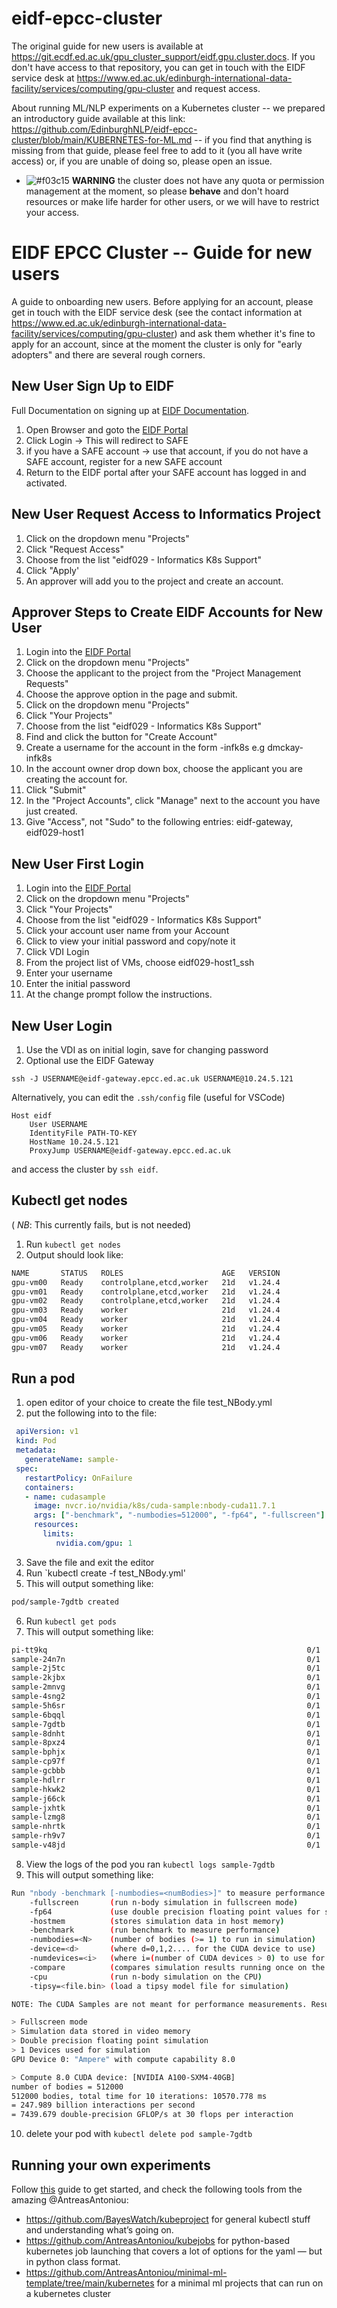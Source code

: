 # eidf-epcc-cluster

The original guide for new users is available at https://git.ecdf.ed.ac.uk/gpu_cluster_support/eidf.gpu.cluster.docs. If you don't have access to that repository, you can get in touch with the EIDF service desk at https://www.ed.ac.uk/edinburgh-international-data-facility/services/computing/gpu-cluster and request access.

About running ML/NLP experiments on a Kubernetes cluster -- we prepared an introductory guide available at this link: https://github.com/EdinburghNLP/eidf-epcc-cluster/blob/main/KUBERNETES-for-ML.md -- if you find that anything is missing from that guide, please feel free to add to it (you all have write access) or, if you are unable of doing so, please open an issue.

- ![#f03c15](https://placehold.co/15x15/f03c15/f03c15.png) **WARNING** the cluster does not have any quota or permission management at the moment, so please **behave** and don't hoard resources or make life harder for other users, or we will have to restrict your access.

# EIDF EPCC Cluster -- Guide for new users

A guide to onboarding new users. Before applying for an account, please get in touch with the EIDF service desk (see the contact information at https://www.ed.ac.uk/edinburgh-international-data-facility/services/computing/gpu-cluster) and ask them whether it's fine to apply for an account, since at the moment the cluster is only for "early adopters" and there are several rough corners.

## New User Sign Up to EIDF

Full Documentation on signing up at [EIDF Documentation](https://epcced.github.io/eidf-docs/).

1. Open Browser and goto the [EIDF Portal](https://portal.eidf.ac.uk)
2. Click Login -> This will redirect to SAFE
3. if you have a SAFE account -> use that account, if you do not have a SAFE account, register for a new SAFE account
4. Return to the EIDF portal after your SAFE account has logged in and activated.

## New User Request Access to Informatics Project

1. Click on the dropdown menu "Projects" 
2. Click "Request Access"
3. Choose from the list "eidf029 - Informatics K8s Support"
4. Click "Apply'
5. An approver will add you to the project and create an account.

## Approver Steps to Create EIDF Accounts for New User

1. Login into the [EIDF Portal](https://portal.eidf.ac.uk)
2. Click on the dropdown menu "Projects"
3. Choose the applicant to the project from the "Project Management Requests"
4. Choose the approve option in the page and submit.
5. Click on the dropdown menu "Projects"
6. Click "Your Projects"
7. Choose from the list "eidf029 - Informatics K8s Support"
8. Find and click the button for "Create Account"
9. Create a username for the account in the form <initial><surname>-infk8s e.g dmckay-infk8s
10. In the account owner drop down box, choose the applicant you are creating the account for.
11. Click "Submit"
12. In the "Project Accounts", click "Manage" next to the account you have just created.
13. Give "Access", not "Sudo" to the following entries: eidf-gateway, eidf029-host1

## New User First Login

1. Login into the [EIDF Portal](https://portal.eidf.ac.uk)
2. Click on the dropdown menu "Projects"
3. Click "Your Projects"
4. Choose from the list "eidf029 - Informatics K8s Support"
5. Click your account user name from your Account
6. Click to view your initial password and copy/note it
7. Click VDI Login
8. From the project list of VMs, choose eidf029-host1_ssh
9. Enter your username
10. Enter the initial password
11. At the change prompt follow the instructions.

## New User Login

1. Use the VDI as on initial login, save for changing password
2. Optional use the EIDF Gateway
```
ssh -J USERNAME@eidf-gateway.epcc.ed.ac.uk USERNAME@10.24.5.121
```
Alternatively, you can edit the `.ssh/config` file (useful for VSCode)
```
Host eidf
    User USERNAME
    IdentityFile PATH-TO-KEY
    HostName 10.24.5.121
    ProxyJump USERNAME@eidf-gateway.epcc.ed.ac.uk
```
and access the cluster by `ssh eidf`.

## Kubectl get nodes
( *NB*: This currently fails, but is not needed)

1. Run `kubectl get nodes`
2. Output should look like:

```bash
NAME       STATUS   ROLES                      AGE   VERSION
gpu-vm00   Ready    controlplane,etcd,worker   21d   v1.24.4
gpu-vm01   Ready    controlplane,etcd,worker   21d   v1.24.4
gpu-vm02   Ready    controlplane,etcd,worker   21d   v1.24.4
gpu-vm03   Ready    worker                     21d   v1.24.4
gpu-vm04   Ready    worker                     21d   v1.24.4
gpu-vm05   Ready    worker                     21d   v1.24.4
gpu-vm06   Ready    worker                     21d   v1.24.4
gpu-vm07   Ready    worker                     21d   v1.24.4
```

## Run a pod

1. open editor of your choice to create the file test_NBody.yml
2. put the following into to the file:

```yaml
 apiVersion: v1
 kind: Pod
 metadata:
   generateName: sample-
 spec:
   restartPolicy: OnFailure
   containers:
   - name: cudasample
     image: nvcr.io/nvidia/k8s/cuda-sample:nbody-cuda11.7.1
     args: ["-benchmark", "-numbodies=512000", "-fp64", "-fullscreen"]
     resources:
       limits:
          nvidia.com/gpu: 1
```

3. Save the file and exit the editor
4. Run `kubectl create -f test_NBody.yml'
5. This will output something like:

```bash
pod/sample-7gdtb created
```
6. Run `kubectl get pods`
7. This will output something like:

```bash
pi-tt9kq                                                          0/1     Completed   0              24h
sample-24n7n                                                      0/1     Completed   0              24h
sample-2j5tc                                                      0/1     Completed   0              24h
sample-2kjbx                                                      0/1     Completed   0              24h
sample-2mnvg                                                      0/1     Completed   0              24h
sample-4sng2                                                      0/1     Completed   0              24h
sample-5h6sr                                                      0/1     Completed   0              24h
sample-6bqql                                                      0/1     Completed   0              24h
sample-7gdtb                                                      0/1     Completed   0              39s
sample-8dnht                                                      0/1     Completed   0              24h
sample-8pxz4                                                      0/1     Completed   0              24h
sample-bphjx                                                      0/1     Completed   0              24h
sample-cp97f                                                      0/1     Completed   0              24h
sample-gcbbb                                                      0/1     Completed   0              24h
sample-hdlrr                                                      0/1     Completed   0              24h
sample-hkwk2                                                      0/1     Completed   0              24h
sample-j66ck                                                      0/1     Completed   0              24h
sample-jxhtk                                                      0/1     Completed   0              24h
sample-lzmg8                                                      0/1     Completed   0              24h
sample-nhrtk                                                      0/1     Completed   0              24h
sample-rh9v7                                                      0/1     Completed   0              24h
sample-v48jd                                                      0/1     Completed   0              24h
```

8. View the logs of the pod you ran `kubectl logs sample-7gdtb`
9. This will output something like:

```bash
Run "nbody -benchmark [-numbodies=<numBodies>]" to measure performance.
	-fullscreen       (run n-body simulation in fullscreen mode)
	-fp64             (use double precision floating point values for simulation)
	-hostmem          (stores simulation data in host memory)
	-benchmark        (run benchmark to measure performance) 
	-numbodies=<N>    (number of bodies (>= 1) to run in simulation) 
	-device=<d>       (where d=0,1,2.... for the CUDA device to use)
	-numdevices=<i>   (where i=(number of CUDA devices > 0) to use for simulation)
	-compare          (compares simulation results running once on the default GPU and once on the CPU)
	-cpu              (run n-body simulation on the CPU)
	-tipsy=<file.bin> (load a tipsy model file for simulation)

NOTE: The CUDA Samples are not meant for performance measurements. Results may vary when GPU Boost is enabled.

> Fullscreen mode
> Simulation data stored in video memory
> Double precision floating point simulation
> 1 Devices used for simulation
GPU Device 0: "Ampere" with compute capability 8.0

> Compute 8.0 CUDA device: [NVIDIA A100-SXM4-40GB]
number of bodies = 512000
512000 bodies, total time for 10 iterations: 10570.778 ms
= 247.989 billion interactions per second
= 7439.679 double-precision GFLOP/s at 30 flops per interaction
```
10. delete your pod with `kubectl delete pod sample-7gdtb`
	
## Running your own experiments
	
Follow [this](https://github.com/AntreasAntoniou/minimal-ml-template/tree/main/kubernetes) guide to get started, and check the following tools from the amazing @AntreasAntoniou:

- https://github.com/BayesWatch/kubeproject for general kubectl stuff and understanding what’s going on.
- https://github.com/AntreasAntoniou/kubejobs for python-based kubernetes job launching that covers a lot of options for the yaml — but in python class format.
- https://github.com/AntreasAntoniou/minimal-ml-template/tree/main/kubernetes for a minimal ml projects that can run on a kubernetes cluster
